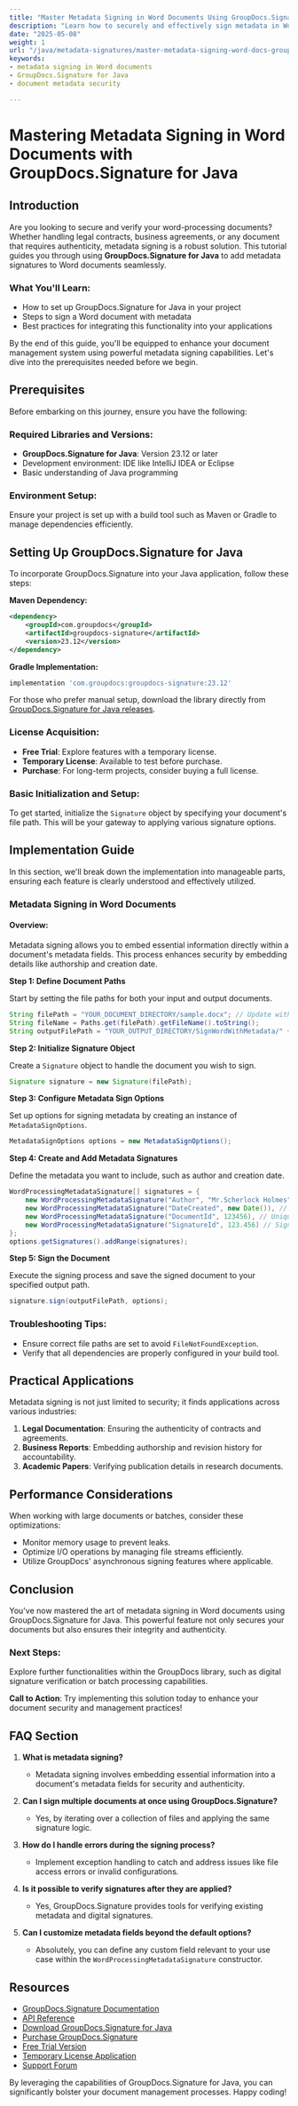```yaml
---
title: "Master Metadata Signing in Word Documents Using GroupDocs.Signature for Java"
description: "Learn how to securely and effectively sign metadata in Word documents with GroupDocs.Signature for Java. Enhance document authenticity and security."
date: "2025-05-08"
weight: 1
url: "/java/metadata-signatures/master-metadata-signing-word-docs-groupdocs-signature-java/"
keywords:
- metadata signing in Word documents
- GroupDocs.Signature for Java
- document metadata security

---
```



# Mastering Metadata Signing in Word Documents with GroupDocs.Signature for Java

## Introduction

Are you looking to secure and verify your word-processing documents? Whether handling legal contracts, business agreements, or any document that requires authenticity, metadata signing is a robust solution. This tutorial guides you through using **GroupDocs.Signature for Java** to add metadata signatures to Word documents seamlessly.

### What You'll Learn:
- How to set up GroupDocs.Signature for Java in your project
- Steps to sign a Word document with metadata
- Best practices for integrating this functionality into your applications

By the end of this guide, you'll be equipped to enhance your document management system using powerful metadata signing capabilities. Let's dive into the prerequisites needed before we begin.

## Prerequisites

Before embarking on this journey, ensure you have the following:

### Required Libraries and Versions:
- **GroupDocs.Signature for Java**: Version 23.12 or later
- Development environment: IDE like IntelliJ IDEA or Eclipse
- Basic understanding of Java programming

### Environment Setup:
Ensure your project is set up with a build tool such as Maven or Gradle to manage dependencies efficiently.

## Setting Up GroupDocs.Signature for Java

To incorporate GroupDocs.Signature into your Java application, follow these steps:

**Maven Dependency:**
```xml
<dependency>
    <groupId>com.groupdocs</groupId>
    <artifactId>groupdocs-signature</artifactId>
    <version>23.12</version>
</dependency>
```

**Gradle Implementation:**
```gradle
implementation 'com.groupdocs:groupdocs-signature:23.12'
```

For those who prefer manual setup, download the library directly from [GroupDocs.Signature for Java releases](https://releases.groupdocs.com/signature/java/).

### License Acquisition:
- **Free Trial**: Explore features with a temporary license.
- **Temporary License**: Available to test before purchase.
- **Purchase**: For long-term projects, consider buying a full license.

### Basic Initialization and Setup:

To get started, initialize the `Signature` object by specifying your document's file path. This will be your gateway to applying various signature options.

## Implementation Guide

In this section, we'll break down the implementation into manageable parts, ensuring each feature is clearly understood and effectively utilized.

### Metadata Signing in Word Documents

#### Overview:
Metadata signing allows you to embed essential information directly within a document's metadata fields. This process enhances security by embedding details like authorship and creation date.

**Step 1: Define Document Paths**

Start by setting the file paths for both your input and output documents.
```java
String filePath = "YOUR_DOCUMENT_DIRECTORY/sample.docx"; // Update with actual file path
String fileName = Paths.get(filePath).getFileName().toString();
String outputFilePath = "YOUR_OUTPUT_DIRECTORY/SignWordWithMetadata/" + fileName;
```

**Step 2: Initialize Signature Object**

Create a `Signature` object to handle the document you wish to sign.
```java
Signature signature = new Signature(filePath);
```

**Step 3: Configure Metadata Sign Options**

Set up options for signing metadata by creating an instance of `MetadataSignOptions`.
```java
MetadataSignOptions options = new MetadataSignOptions();
```

**Step 4: Create and Add Metadata Signatures**

Define the metadata you want to include, such as author and creation date.
```java
WordProcessingMetadataSignature[] signatures = {
    new WordProcessingMetadataSignature("Author", "Mr.Scherlock Holmes"), // Set the author
    new WordProcessingMetadataSignature("DateCreated", new Date()), // Set creation date
    new WordProcessingMetadataSignature("DocumentId", 123456), // Unique document ID
    new WordProcessingMetadataSignature("SignatureId", 123.456) // Signature ID
};
options.getSignatures().addRange(signatures);
```

**Step 5: Sign the Document**

Execute the signing process and save the signed document to your specified output path.
```java
signature.sign(outputFilePath, options);
```

### Troubleshooting Tips:
- Ensure correct file paths are set to avoid `FileNotFoundException`.
- Verify that all dependencies are properly configured in your build tool.

## Practical Applications

Metadata signing is not just limited to security; it finds applications across various industries:

1. **Legal Documentation**: Ensuring the authenticity of contracts and agreements.
2. **Business Reports**: Embedding authorship and revision history for accountability.
3. **Academic Papers**: Verifying publication details in research documents.

## Performance Considerations

When working with large documents or batches, consider these optimizations:
- Monitor memory usage to prevent leaks.
- Optimize I/O operations by managing file streams efficiently.
- Utilize GroupDocs' asynchronous signing features where applicable.

## Conclusion

You've now mastered the art of metadata signing in Word documents using GroupDocs.Signature for Java. This powerful feature not only secures your documents but also ensures their integrity and authenticity.

### Next Steps:
Explore further functionalities within the GroupDocs library, such as digital signature verification or batch processing capabilities.

**Call to Action**: Try implementing this solution today to enhance your document security and management practices!

## FAQ Section

1. **What is metadata signing?**
   - Metadata signing involves embedding essential information into a document's metadata fields for security and authenticity.

2. **Can I sign multiple documents at once using GroupDocs.Signature?**
   - Yes, by iterating over a collection of files and applying the same signature logic.

3. **How do I handle errors during the signing process?**
   - Implement exception handling to catch and address issues like file access errors or invalid configurations.

4. **Is it possible to verify signatures after they are applied?**
   - Yes, GroupDocs.Signature provides tools for verifying existing metadata and digital signatures.

5. **Can I customize metadata fields beyond the default options?**
   - Absolutely, you can define any custom field relevant to your use case within the `WordProcessingMetadataSignature` constructor.

## Resources
- [GroupDocs.Signature Documentation](https://docs.groupdocs.com/signature/java/)
- [API Reference](https://reference.groupdocs.com/signature/java/)
- [Download GroupDocs.Signature for Java](https://releases.groupdocs.com/signature/java/)
- [Purchase GroupDocs.Signature](https://purchase.groupdocs.com/buy)
- [Free Trial Version](https://releases.groupdocs.com/signature/java/)
- [Temporary License Application](https://purchase.groupdocs.com/temporary-license/)
- [Support Forum](https://forum.groupdocs.com/c/signature/)

By leveraging the capabilities of GroupDocs.Signature for Java, you can significantly bolster your document management processes. Happy coding!
